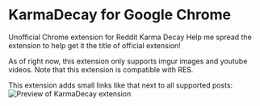 # KarmaDecay for Google Chrome
Unofficial Chrome extension for Reddit Karma Decay
Help me spread the extension to help get it the title of official extension!

As of right now, this extension only supports imgur images and youtube videos.
Note that this extension is compatible with RES.

This extension adds small links like that next to all supported posts:
![Preview of KarmaDecay extension](http://i.imgur.com/KHaUljp.png)

